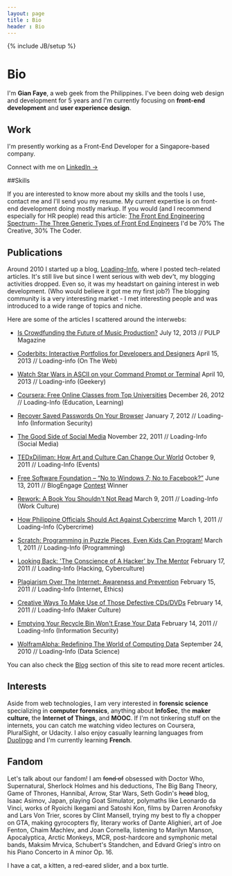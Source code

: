 ```yaml
---
layout: page
title : Bio
header : Bio
---
```

{% include JB/setup %}

# Bio

I'm **Gian Faye**, a web geek from the Philippines. I've been doing web design and development for 5 years and I'm currently focusing on **front-end development** and **user experience design**. 

## Work

I'm presently working as a Front-End Developer for a Singapore-based company. 

Connect with me on <a href="https://ph.linkedin.com/in/gianfaye" target="_blank">LinkedIn &rarr;</a>

##Skills

If you are interested to know more about my skills and the tools I use, contact me and I'll send you my resume. My current expertise is on front-end development doing mostly markup. If you would (and I recommend especially for HR people) read this article: [The Front End Engineering Spectrum- The Three Generic Types of Front End Engineers](http://htmlcssjavascript.com/web/the-front-end-engineering-spectrum-the-three-generic-types-of-front-end-engineers/) I'd be 70% The Creative, 30% The Coder. 

## Publications

Around 2010 I started up a blog, [Loading-Info](http://www.loading-info.com), where I posted tech-related articles. It's still live but since I went serious with web dev't, my blogging activities dropped. Even so, it was my headstart on gaining interest in web development. (Who would believe it got me my first job?) The blogging community is a very interesting market - I met interesting people and was introduced to a wide range of topics and niche.

Here are some of the articles I scattered around the interwebs:

* [Is Crowdfunding the Future of Music Production?](http://pulpmagazinelive.com/column/new-shit/crowdfunding-future-of-music-production) July 12, 2013 // PULP Magazine

* [Coderbits: Interactive Portfolios for Developers and Designers](http://www.loading-info.com/2013/04/coderbits-interactive-portfolios.html) April 15, 2013 // Loading-info (On The Web)

* [Watch Star Wars in ASCII on your Command Prompt or Terminal](http://www.loading-info.com/2013/04/watch-star-wars-in-ascii.html) April 10, 2013 // Loading-info (Geekery)

* [Coursera: Free Online Classes from Top Universities](http://www.loading-info.com/2012/12/coursera-free-online-courses.html) December 26, 2012 // Loading-Info (Education, Learning)

* [Recover Saved Passwords On Your Browser](http://www.loading-info.com/2012/01/recover-saved-passwords-on-your-browser.html) January 7, 2012 // Loading-Info (Information Security)

* [The Good Side of Social Media](http://www.loading-info.com/2011/11/lolo-luis-missing-case-solved-good-side.html) November 22, 2011 // Loading-Info (Social Media)

* [TEDxDiliman: How Art and Culture Can Change Our World](http://www.loading-info.com/2011/10/tedxdiliman-how-art-and-culture-can.html) October 9, 2011 // Loading-Info (Events)

* [Free Software Foundation – “No to Windows 7; No to Facebook?”](http://www.blogengage.com/blogger/free-software-foundation-no-to-windows-7-no-to-facebook/) June 13, 2011 // BlogEngage [Contest](http://www.blogengage.com/blogger/the-june-2011-blogger-spotlight-winners/) Winner

* [Rework: A Book You Shouldn't Not Read](http://www.loading-info.com/2011/03/rework-book-you-shouldnt-not-read.html) March 9, 2011 // Loading-Info (Work Culture)

* [How Philippine Officials Should Act Against Cybercrime](http://www.loading-info.com/2011/03/how-philippine-officials-should-act.html) March 1, 2011 // Loading-Info (Cybercrime)

* [Scratch: Programming in Puzzle Pieces, Even Kids Can Program!](http://www.loading-info.com/2011/02/scratch-programming-in-puzzle-pieces.html) March 1, 2011 // Loading-Info (Programming)

* [Looking Back: 'The Conscience of A Hacker' by The Mentor](http://www.loading-info.com/2011/02/looking-back-conscience-of-hacker-by.html) February 17, 2011 // Loading-Info (Hacking, Cyberculture)

* [Plagiarism Over The Internet: Awareness and Prevention](http://www.loading-info.com/2011/02/plagiarism-over-internet-awareness-and.html) February 15, 2011 // Loading-Info (Internet, Ethics)

* [Creative Ways To Make Use of Those Defective CDs/DVDs](http://www.loading-info.com/2011/02/creative-ways-to-make-use-of-those.html) February 14, 2011 // Loading-Info (Maker Culture)

* [Emptying Your Recycle Bin Won't Erase Your Data](http://www.loading-info.com/2011/02/emptying-your-recycle-bin-wont-erase.html) February 14, 2011 // Loading-Info (Information Security)

* [WolframAlpha: Redefining The World of Computing Data](http://www.loading-info.com/2010/09/wolframalpha-redefining-world-of.html) September 24, 2010 // Loading-Info (Data Science)

You can also check the [Blog](/posts) section of this site to read more recent articles.

## Interests

Aside from web technologies, I am very interested in **forensic science** specializing in **computer forensics**, anything about **InfoSec**, the **maker culture**, the **Internet of Things**, and **MOOC**. If I'm not tinkering stuff on the internets, you can catch me watching video lectures on Coursera, PluralSight, or Udacity. I also enjoy casually learning languages from [Duolingo](http://duolingo.com) and I'm currently learning **French**.

## Fandom

Let's talk about our fandom! I am <s>fond of</s> obsessed with Doctor Who, Supernatural, Sherlock Holmes and his deductions, The Big Bang Theory, Game of Thrones, Hannibal, Arrow, Star Wars, Seth Godin's <s>head</s> blog, Isaac Asimov, Japan, playing Goat Simulator, polymaths like Leonardo da Vinci, works of Ryoichi Ikegami and Satoshi Kon, films by Darren Aronofsky and Lars Von Trier, scores by Clint Mansell, trying my best to fly a chopper on GTA, making gyrocopters fly, literary works of Dante Alighieri, art of Joe Fenton, Chaim Machlev, and Joan Cornella, listening to Marilyn Manson, Apocalyptica, Arctic Monkeys, MCR, post-hardcore and symphonic metal bands, Maksim Mrvica, Schubert's Standchen, and Edvard Grieg's intro on his Piano Concerto in A minor Op. 16. 

I have a cat, a kitten, a red-eared slider, and a box turtle.

